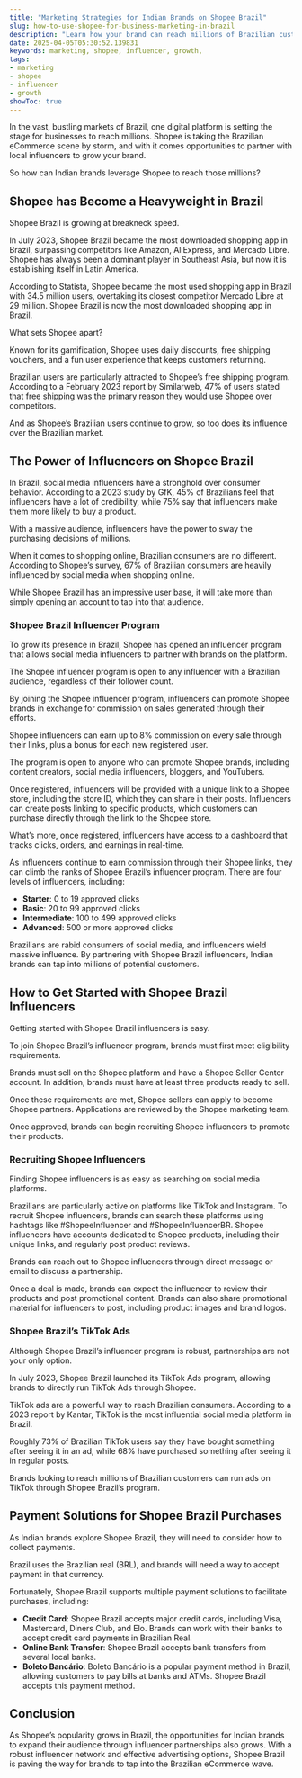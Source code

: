 ```yaml
---
title: "Marketing Strategies for Indian Brands on Shopee Brazil"
slug: how-to-use-shopee-for-business-marketing-in-brazil
description: "Learn how your brand can reach millions of Brazilian customers through Shopee and influencer marketing strategies."
date: 2025-04-05T05:30:52.139831
keywords: marketing, shopee, influencer, growth,
tags:
- marketing
- shopee
- influencer
- growth
showToc: true
---
```


In the vast, bustling markets of Brazil, one digital platform is setting the stage for businesses to reach millions. Shopee is taking the Brazilian eCommerce scene by storm, and with it comes opportunities to partner with local influencers to grow your brand.

So how can Indian brands leverage Shopee to reach those millions? 

## Shopee has Become a Heavyweight in Brazil

Shopee Brazil is growing at breakneck speed. 

In July 2023, Shopee Brazil became the most downloaded shopping app in Brazil, surpassing competitors like Amazon, AliExpress, and Mercado Libre. Shopee has always been a dominant player in Southeast Asia, but now it is establishing itself in Latin America. 

According to Statista, Shopee became the most used shopping app in Brazil with 34.5 million users, overtaking its closest competitor Mercado Libre at 29 million. Shopee Brazil is now the most downloaded shopping app in Brazil.

What sets Shopee apart? 

Known for its gamification, Shopee uses daily discounts, free shipping vouchers, and a fun user experience that keeps customers returning.

Brazilian users are particularly attracted to Shopee’s free shipping program. According to a February 2023 report by Similarweb, 47% of users stated that free shipping was the primary reason they would use Shopee over competitors.

And as Shopee’s Brazilian users continue to grow, so too does its influence over the Brazilian market.

## The Power of Influencers on Shopee Brazil

In Brazil, social media influencers have a stronghold over consumer behavior. According to a 2023 study by GfK, 45% of Brazilians feel that influencers have a lot of credibility, while 75% say that influencers make them more likely to buy a product.

With a massive audience, influencers have the power to sway the purchasing decisions of millions. 

When it comes to shopping online, Brazilian consumers are no different. According to Shopee’s survey, 67% of Brazilian consumers are heavily influenced by social media when shopping online. 

While Shopee Brazil has an impressive user base, it will take more than simply opening an account to tap into that audience. 


### Shopee Brazil Influencer Program

To grow its presence in Brazil, Shopee has opened an influencer program that allows social media influencers to partner with brands on the platform. 

The Shopee influencer program is open to any influencer with a Brazilian audience, regardless of their follower count. 

By joining the Shopee influencer program, influencers can promote Shopee brands in exchange for commission on sales generated through their efforts. 

Shopee influencers can earn up to 8% commission on every sale through their links, plus a bonus for each new registered user. 

The program is open to anyone who can promote Shopee brands, including content creators, social media influencers, bloggers, and YouTubers. 

Once registered, influencers will be provided with a unique link to a Shopee store, including the store ID, which they can share in their posts. Influencers can create posts linking to specific products, which customers can purchase directly through the link to the Shopee store. 

What’s more, once registered, influencers have access to a dashboard that tracks clicks, orders, and earnings in real-time. 

As influencers continue to earn commission through their Shopee links, they can climb the ranks of Shopee Brazil’s influencer program. There are four levels of influencers, including:

- **Starter**: 0 to 19 approved clicks
- **Basic**: 20 to 99 approved clicks
- **Intermediate**: 100 to 499 approved clicks
- **Advanced**: 500 or more approved clicks

Brazilians are rabid consumers of social media, and influencers wield massive influence. By partnering with Shopee Brazil influencers, Indian brands can tap into millions of potential customers.

## How to Get Started with Shopee Brazil Influencers

Getting started with Shopee Brazil influencers is easy. 

To join Shopee Brazil’s influencer program, brands must first meet eligibility requirements. 

Brands must sell on the Shopee platform and have a Shopee Seller Center account. In addition, brands must have at least three products ready to sell. 

Once these requirements are met, Shopee sellers can apply to become Shopee partners. Applications are reviewed by the Shopee marketing team. 

Once approved, brands can begin recruiting Shopee influencers to promote their products. 

### Recruiting Shopee Influencers

Finding Shopee influencers is as easy as searching on social media platforms. 

Brazilians are particularly active on platforms like TikTok and Instagram. To recruit Shopee influencers, brands can search these platforms using hashtags like #ShopeeInfluencer and #ShopeeInfluencerBR. Shopee influencers have accounts dedicated to Shopee products, including their unique links, and regularly post product reviews.

Brands can reach out to Shopee influencers through direct message or email to discuss a partnership. 

Once a deal is made, brands can expect the influencer to review their products and post promotional content. Brands can also share promotional material for influencers to post, including product images and brand logos. 

### Shopee Brazil’s TikTok Ads

Although Shopee Brazil’s influencer program is robust, partnerships are not your only option. 

In July 2023, Shopee Brazil launched its TikTok Ads program, allowing brands to directly run TikTok Ads through Shopee. 

TikTok ads are a powerful way to reach Brazilian consumers. According to a 2023 report by Kantar, TikTok is the most influential social media platform in Brazil. 

Roughly 73% of Brazilian TikTok users say they have bought something after seeing it in an ad, while 68% have purchased something after seeing it in regular posts. 

Brands looking to reach millions of Brazilian customers can run ads on TikTok through Shopee Brazil’s program. 

## Payment Solutions for Shopee Brazil Purchases

As Indian brands explore Shopee Brazil, they will need to consider how to collect payments. 

Brazil uses the Brazilian real (BRL), and brands will need a way to accept payment in that currency. 

Fortunately, Shopee Brazil supports multiple payment solutions to facilitate purchases, including:

- **Credit Card**: Shopee Brazil accepts major credit cards, including Visa, Mastercard, Diners Club, and Elo. Brands can work with their banks to accept credit card payments in Brazilian Real.
- **Online Bank Transfer**: Shopee Brazil accepts bank transfers from several local banks. 
- **Boleto Bancário**: Boleto Bancário is a popular payment method in Brazil, allowing customers to pay bills at banks and ATMs. Shopee Brazil accepts this payment method. 

## Conclusion

As Shopee’s popularity grows in Brazil, the opportunities for Indian brands to expand their audience through influencer partnerships also grows. With a robust influencer network and effective advertising options, Shopee Brazil is paving the way for brands to tap into the Brazilian eCommerce wave.